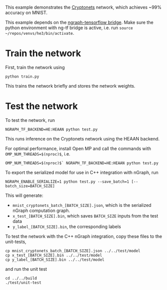 This example demonstrates the [Cryptonets](https://www.microsoft.com/en-us/research/publication/cryptonets-applying-neural-networks-to-encrypted-data-with-high-throughput-and-accuracy/) network, which achieves ~99% accuracy on MNIST.

This example depends on the [ngraph-tensorflow bridge](https://github.com/NervanaSystems/ngraph-tensorflow-bridge/). Make sure the python environment with ng-tf bridge is active, i.e. run `source ~/repos/venvs/he3/bin/activate`.

# Train the network
First, train the network using
```
python train.py
```
This trains the network briefly and stores the network weights.

# Test the network
To test the network, run
```
NGRAPH_TF_BACKEND=HE:HEAAN python test.py
```
This runs inference on the Cryptonets network using the HEAAN backend.

For optimal performance, install Open MP and call the commands with `OMP_NUM_THREADS=$(nproc)$`, i.e.
```
OMP_NUM_THREADS=$(nproc)$` NGRAPH_TF_BACKEND=HE:HEAAN python test.py
```

To export the serialized model for use in C++ integration with nGraph, run
```
NGRAPH_ENABLE_SERIALIZE=1 python test.py --save_batch=1 [--batch_size=BATCH_SIZE]
```

This will generate:
* `mnist_cryptonets_batch_[BATCH_SIZE].json`, which is the serialized nGraph computation graph.
* `x_test_[BATCH_SIZE].bin`, which saves `BATCH_SIZE` inputs from the test data
* `y_label_[BATCH_SIZE].bin`, the corresponding labels

To test the network with the C++ nGraph integration, copy these files to the unit-tests,
```
cp mnist_cryptonets_batch_[BATCH_SIZE].json ../../test/model
cp x_test_[BATCH_SIZE].bin ../../test/model
cp y_label_[BATCH_SIZE].bin ../../test/model
```
and run the unit test
```
cd ../../build
./test/unit-test 
```